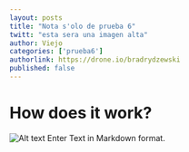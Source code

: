 ```yaml
---
layout: posts
title: "Nota s'olo de prueba 6"
twitt: "esta sera una imagen alta"
author: Viejo
categories: ['prueba6']
authorlink: https://drone.io/bradrydzewski
published: false
---
```


# How does it work?

![Alt text](http://i.imgur.com/cAP2Fiol.jpg) 
Enter Text in Markdown format.